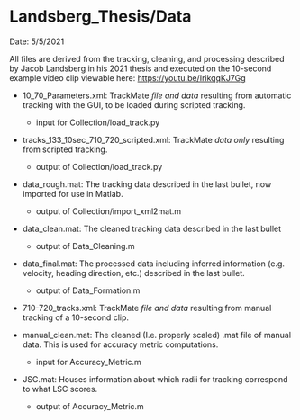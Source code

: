 
Landsberg_Thesis/Data
===

Date: 5/5/2021

All files are derived from the tracking, cleaning, and processing described by Jacob Landsberg in his 2021 thesis and executed on the 10-second example video clip viewable here:
<https://youtu.be/IrikqqKJ7Gg>

* 10_70_Parameters.xml: TrackMate *file and data* resulting from automatic tracking with the GUI, to be loaded during scripted tracking.

  * input for Collection/load_track.py

* tracks_133_10sec_710_720_scripted.xml: TrackMate *data only* resulting from scripted tracking.

  * output of Collection/load_track.py

* data_rough.mat: The tracking data described in the last bullet, now imported for use in Matlab.

  * output of Collection/import_xml2mat.m

* data_clean.mat: The cleaned tracking data described in the last bullet

  * output of Data_Cleaning.m

* data_final.mat: The processed data including inferred information (e.g. velocity, heading direction, etc.) described in the last bullet.

  * output of Data_Formation.m

* 710-720_tracks.xml: TrackMate *file and data* resulting from manual tracking of a 10-second clip.

* manual_clean.mat: The cleaned (I.e. properly scaled) .mat file of manual data. This is used for accuracy metric computations.

  * input for Accuracy_Metric.m

* JSC.mat: Houses information about which radii for tracking correspond to what LSC scores.

  * output of Accuracy_Metric.m
